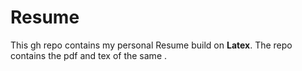 # Resume
This gh repo contains my personal Resume build on **Latex**.
The repo contains the pdf and tex of the same .
